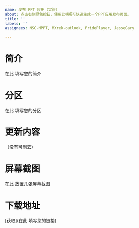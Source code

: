 ```yaml
---
name: 发布 PPT 应用（实验）
about: 点击右侧绿色按钮，使用此模板可快速生成一个PPT应用发布页面。
title: ''
labels: ''
assignees: NSC-MPPT, MXrek-outlook, PridePlayer, JesseGary

---
```


# 简介

在此 填写您的简介

# 分区

在此 填写您的分区

# 更新内容

（没有可删去）

# 屏幕截图

在此 放置几张屏幕截图

# 下载地址

[获取](在此 填写您的链接)
